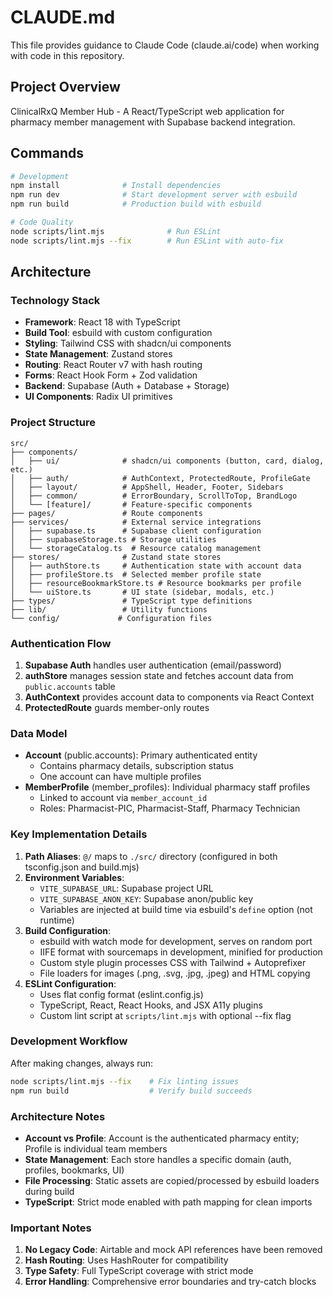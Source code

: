 # CLAUDE.md

This file provides guidance to Claude Code (claude.ai/code) when working with code in this repository.

## Project Overview

ClinicalRxQ Member Hub - A React/TypeScript web application for pharmacy member management with Supabase backend integration.

## Commands

```bash
# Development
npm install              # Install dependencies
npm run dev              # Start development server with esbuild
npm run build            # Production build with esbuild

# Code Quality
node scripts/lint.mjs              # Run ESLint
node scripts/lint.mjs --fix        # Run ESLint with auto-fix
```

## Architecture

### Technology Stack
- **Framework**: React 18 with TypeScript
- **Build Tool**: esbuild with custom configuration
- **Styling**: Tailwind CSS with shadcn/ui components
- **State Management**: Zustand stores
- **Routing**: React Router v7 with hash routing
- **Forms**: React Hook Form + Zod validation
- **Backend**: Supabase (Auth + Database + Storage)
- **UI Components**: Radix UI primitives

### Project Structure

```
src/
├── components/
│   ├── ui/              # shadcn/ui components (button, card, dialog, etc.)
│   ├── auth/            # AuthContext, ProtectedRoute, ProfileGate
│   ├── layout/          # AppShell, Header, Footer, Sidebars
│   ├── common/          # ErrorBoundary, ScrollToTop, BrandLogo
│   └── [feature]/       # Feature-specific components
├── pages/               # Route components
├── services/            # External service integrations
│   ├── supabase.ts      # Supabase client configuration
│   ├── supabaseStorage.ts # Storage utilities
│   └── storageCatalog.ts  # Resource catalog management
├── stores/              # Zustand state stores
│   ├── authStore.ts     # Authentication state with account data
│   ├── profileStore.ts  # Selected member profile state
│   ├── resourceBookmarkStore.ts # Resource bookmarks per profile
│   └── uiStore.ts       # UI state (sidebar, modals, etc.)
├── types/               # TypeScript type definitions
├── lib/                 # Utility functions
└── config/             # Configuration files
```

### Authentication Flow

1. **Supabase Auth** handles user authentication (email/password)
2. **authStore** manages session state and fetches account data from `public.accounts` table
3. **AuthContext** provides account data to components via React Context
4. **ProtectedRoute** guards member-only routes

### Data Model

- **Account** (public.accounts): Primary authenticated entity
  - Contains pharmacy details, subscription status
  - One account can have multiple profiles
- **MemberProfile** (member_profiles): Individual pharmacy staff profiles
  - Linked to account via `member_account_id`
  - Roles: Pharmacist-PIC, Pharmacist-Staff, Pharmacy Technician

### Key Implementation Details

1. **Path Aliases**: `@/` maps to `./src/` directory (configured in both tsconfig.json and build.mjs)
2. **Environment Variables**:
   - `VITE_SUPABASE_URL`: Supabase project URL
   - `VITE_SUPABASE_ANON_KEY`: Supabase anon/public key
   - Variables are injected at build time via esbuild's `define` option (not runtime)
3. **Build Configuration**: 
   - esbuild with watch mode for development, serves on random port
   - IIFE format with sourcemaps in development, minified for production
   - Custom style plugin processes CSS with Tailwind + Autoprefixer
   - File loaders for images (.png, .svg, .jpg, .jpeg) and HTML copying
4. **ESLint Configuration**:
   - Uses flat config format (eslint.config.js)
   - TypeScript, React, React Hooks, and JSX A11y plugins
   - Custom lint script at `scripts/lint.mjs` with optional --fix flag

### Development Workflow

After making changes, always run:
```bash
node scripts/lint.mjs --fix    # Fix linting issues
npm run build                  # Verify build succeeds
```

### Architecture Notes

- **Account vs Profile**: Account is the authenticated pharmacy entity; Profile is individual team members
- **State Management**: Each store handles a specific domain (auth, profiles, bookmarks, UI)
- **File Processing**: Static assets are copied/processed by esbuild loaders during build
- **TypeScript**: Strict mode enabled with path mapping for clean imports

### Important Notes

1. **No Legacy Code**: Airtable and mock API references have been removed
2. **Hash Routing**: Uses HashRouter for compatibility
3. **Type Safety**: Full TypeScript coverage with strict mode
4. **Error Handling**: Comprehensive error boundaries and try-catch blocks